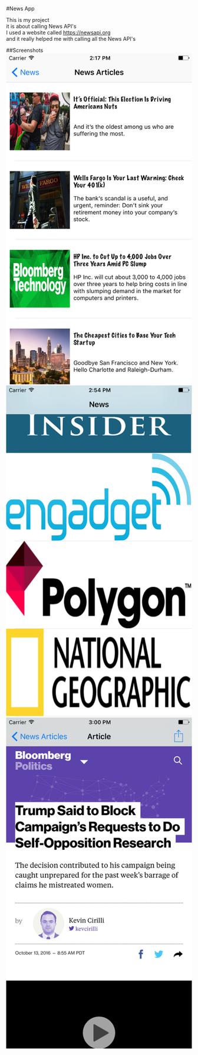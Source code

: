 #News App

This is my project    
it is about calling News API's    
I used a website called https://newsapi.org     
and it really helped me with calling all the News API's

##Screenshots
![](assets/NewsAppScreenshot.png)
![](assets/Screenshot2.png)
![](assets/Screenshot3.png)
